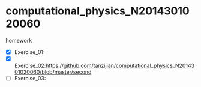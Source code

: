 # computational_physics_N2014301020060
 
 homework
 - [x] Exercise_01:
 - [x] Exercise_02:https://github.com/tanzijian/computational_physics_N2014301020060/blob/master/second
 - [ ] Exercise_03:
